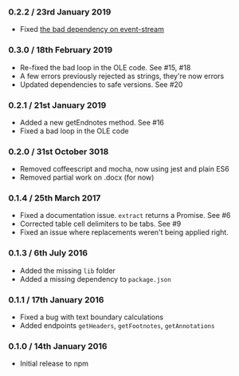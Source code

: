 ### 0.2.2 / 23rd January 2019

 * Fixed [the bad dependency on event-stream](https://github.com/dominictarr/event-stream/issues/116)


### 0.3.0 / 18th February 2019

 * Re-fixed the bad loop in the OLE code. See #15, #18
 * A few errors previously rejected as strings, they're now errors
 * Updated dependencies to safe versions. See #20


### 0.2.1 / 21st January 2019

 * Added a new getEndnotes method. See #16
 * Fixed a bad loop in the OLE code


### 0.2.0 / 31st October 3018

 * Removed coffeescript and mocha, now using jest and plain ES6
 * Removed partial work on .docx (for now)


### 0.1.4 / 25th March 2017

 * Fixed a documentation issue. `extract` returns a Promise. See #6
 * Corrected table cell delimiters to be tabs. See #9
 * Fixed an issue where replacements weren't being applied right. 


### 0.1.3 / 6th July 2016

 * Added the missing `lib` folder
 * Added a missing dependency to `package.json`


### 0.1.1 / 17th January 2016

 * Fixed a bug with text boundary calculations
 * Added endpoints `getHeaders`, `getFootnotes`, `getAnnotations`


### 0.1.0 / 14th January 2016

 * Initial release to npm
